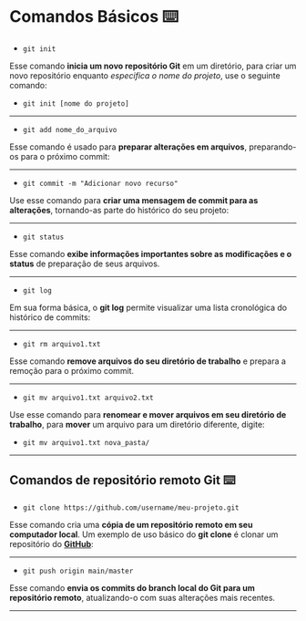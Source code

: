 # Comandos Básicos :keyboard:

- ```
  git init
  ```

Esse comando **inicia um novo repositório Git** em um diretório, para criar um novo repositório enquanto *especifica o nome do projeto*, use o seguinte comando:

- ```
  git init [nome do projeto]
  ```

---

- ```
  git add nome_do_arquivo
  ```

Esse comando é usado para **preparar alterações em arquivos**, preparando-os para o próximo commit:

---

- ```
  git commit -m "Adicionar novo recurso"
  ```

Use esse comando para **criar uma mensagem de commit para as alterações**, tornando-as parte do histórico do seu projeto:

---

- ```
  git status
  ```

Esse comando **exibe informações importantes sobre as modificações e o status** de preparação de seus arquivos.

---

- ```
  git log
  ```

Em sua forma básica, o **git log** permite visualizar uma lista cronológica do histórico de commits:

---

- ```
  git rm arquivo1.txt
  ```

Esse comando **remove arquivos do seu diretório de trabalho** e prepara a remoção para o próximo commit.

---

- ```
  git mv arquivo1.txt arquivo2.txt
  ```

Use esse comando para **renomear e mover arquivos em seu diretório de trabalho**, para **mover** um arquivo para um diretório diferente, digite:

- ```
  git mv arquivo1.txt nova_pasta/
  ```

---

## **Comandos de repositório remoto Git** :keyboard:

- ```
  git clone https://github.com/username/meu-projeto.git
  ```

Esse comando cria uma **cópia de um repositório remoto em seu computador local**. Um exemplo de uso básico do **git clone** é clonar um repositório do [**GitHub**](https://www.hostinger.com.br/tutoriais/o-que-github):

---

- ```
  git push origin main/master
  ```

Esse comando **envia os commits do branch local do Git para um repositório remoto**, atualizando-o com suas alterações mais recentes.

---

